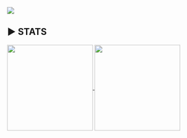 
<a href="https://github.com/anuraghazra/github-readme-stats">
  <img align="center" src="https://hits.seeyoufarm.com/api/count/incr/badge.svg?url=https%3A%2F%2Fgithub.com%2Fgitak%2FLee-gitak&count_bg=%2379C83D&title_bg=%23D91948&icon=&icon_color=%23E7E7E7&title=hits&edge_flat=false"  />
</a>

## ▶️ STATS
<!--
github stat 관련
-->
<a href="https://github.com/anuraghazra/github-readme-stats">
  <img align="center" src="https://github-readme-stats.vercel.app/api?username=gitak&show_icons=true&theme=buefy" height=200 />
</a>
<a href="https://github.com/anuraghazra/convoychat">
  <img align="center" src="https://github-readme-stats.vercel.app/api/top-langs/?username=gitak&theme=buefy" height=200 />
</a>




<!--
**gitak/gitak** is a ✨ _special_ ✨ repository because its `README.md` (this file) appears on your GitHub profile.

Here are some ideas to get you started:

- 🔭 I’m currently working on ...
- 🌱 I’m currently learning ...
- 👯 I’m looking to collaborate on ...
- 🤔 I’m looking for help with ...
- 💬 Ask me about ...
- 📫 How to reach me: ...
- 😄 Pronouns: ...
- ⚡ Fun fact: ...
-->
